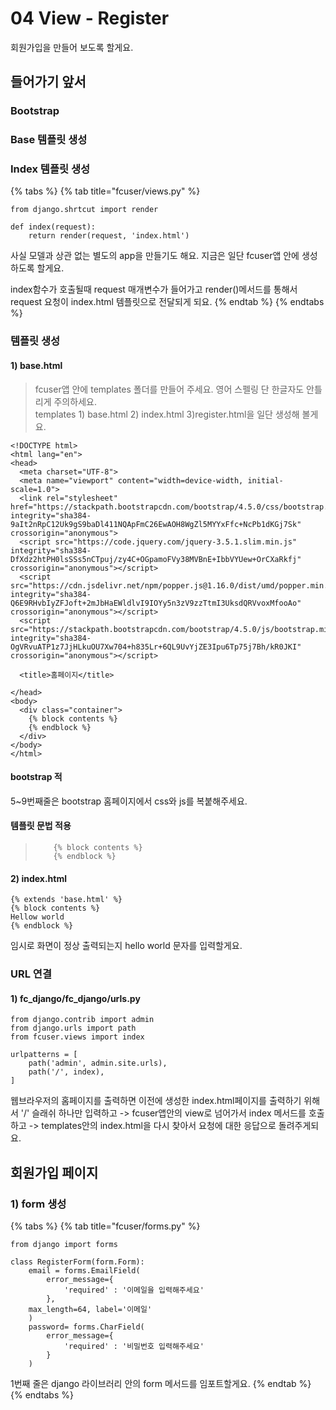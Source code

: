 # 04 View - Register

회원가입을 만들어 보도록 할게요.   


## 들어가기 앞서

### Bootstrap 

### Base 템플릿 생성 

### Index 템플릿 생성 



{% tabs %}
{% tab title="fcuser/views.py" %}
```text
from django.shrtcut import render

def index(request):
    return render(request, 'index.html')
```

사실 모델과 상관 없는 별도의 app을 만들기도 해요. 지금은 일단 fcuser앱 안에 생성하도록 할게요.   


index함수가 호출될때 request 매개변수가 들어가고 render\(\)메서드를 통해서 request 요청이 index.html 템플릿으로 전달되게 되요. 
{% endtab %}
{% endtabs %}



### 템플릿 생성 

#### 1\) base.html

> fcuser앱 안에 templates 폴더를 만들어 주세요. 영어 스펠링 단 한글자도 안틀리게 주의하세요.   
> templates 1\) base.html  2\) index.html 3\)register.html을 일단 생성해 볼게요.

```text
<!DOCTYPE html>
<html lang="en">
<head>
  <meta charset="UTF-8">
  <meta name="viewport" content="width=device-width, initial-scale=1.0">
  <link rel="stylesheet" href="https://stackpath.bootstrapcdn.com/bootstrap/4.5.0/css/bootstrap.min.css" integrity="sha384-9aIt2nRpC12Uk9gS9baDl411NQApFmC26EwAOH8WgZl5MYYxFfc+NcPb1dKGj7Sk" crossorigin="anonymous">
  <script src="https://code.jquery.com/jquery-3.5.1.slim.min.js" integrity="sha384-DfXdz2htPH0lsSSs5nCTpuj/zy4C+OGpamoFVy38MVBnE+IbbVYUew+OrCXaRkfj" crossorigin="anonymous"></script>
  <script src="https://cdn.jsdelivr.net/npm/popper.js@1.16.0/dist/umd/popper.min.js" integrity="sha384-Q6E9RHvbIyZFJoft+2mJbHaEWldlvI9IOYy5n3zV9zzTtmI3UksdQRVvoxMfooAo" crossorigin="anonymous"></script>
  <script src="https://stackpath.bootstrapcdn.com/bootstrap/4.5.0/js/bootstrap.min.js" integrity="sha384-OgVRvuATP1z7JjHLkuOU7Xw704+h835Lr+6QL9UvYjZE3Ipu6Tp75j7Bh/kR0JKI" crossorigin="anonymous"></script>

  <title>홈페이지</title>

</head>
<body>
  <div class="container">
    {% block contents %}
    {% endblock %}
  </div>
</body>
</html>
```

#### bootstrap 적

5~9번째줄은 bootstrap 홈페이지에서 css와 js를 복붙해주세요. 

#### 템플릿 문법 적용 

> ```text
>     {% block contents %}
>     {% endblock %}
> ```

#### 2\) index.html 

```text
{% extends 'base.html' %}
{% block contents %}
Hellow world
{% endblock %}
```

임시로 화면이 정상 출력되는지 hello world 문자를 입력할게요. 

### URL 연결 

#### 1\) fc\_django/fc\_django/urls.py

```text
from django.contrib import admin 
from django.urls import path 
from fcuser.views import index

urlpatterns = [
    path('admin', admin.site.urls),
    path('/', index),
]
```

웹브라우저의 홈페이지를 출력하면 이전에 생성한 index.html페이지를 출력하기 위해서 '/' 슬래쉬 하나만 입력하고 -&gt; fcuser앱안의 view로 넘어가서 index 메서드를 호출하고 -&gt; templates안의 index.html을 다시 찾아서 요청에 대한 응답으로 돌려주게되요. 

## 회원가입 페이지 

### 1\) form 생성 

{% tabs %}
{% tab title="fcuser/forms.py" %}
```text
from django import forms

class RegisterForm(form.Form):
    email = forms.EmailField(
        error_message={
            'required' : '이메일을 입력해주세요'
        }, 
    max_length=64, label='이메일'
    )
    password= forms.CharField(
        error_message={
            'required' : '비밀번호 입력해주세요'
        }
    )
```

1번째 줄은 django 라이브러리 안의 form 메서드를 임포트할게요. 
{% endtab %}
{% endtabs %}

